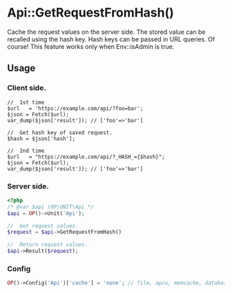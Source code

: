 Api::GetRequestFromHash()
===

  Cache the request values on the server side.
  The stored value can be recalled using the hash key.
  Hash keys can be passed in URL queries.
  Of course! This feature works only when Env::isAdmin is true.

## Usage

###  Client side.

```
//  1st time
$url   = 'https://example.com/api/?foo=bar';
$json = Fetch($url);
var_dump($json['result']); // ['foo'=>'bar']

//  Get hash key of saved request.
$hash = $json['hash'];

//  2nd time
$url   = "https://example.com/api/?_HASH_={$hash}";
$json = Fetch($url);
var_dump($json['result']); // ['foo'=>'bar']
```

### Server side.

```php
<?php
/* @var $api \OP\UNIT\Api */
$api = OP()->Unit('Api');

//  Get request values.
$request = $api->GetRequestFromHash()

//  Return request values.
$api->Result($request);
```

### Config

```php
OP()->Config('Api')['cache'] = 'none'; // file, apcu, memcache, database
```
